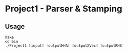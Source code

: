 # Project1 - Parser & Stamping
## Usage
```
make
cd bin
./Project1 [input] [outputMNA] [outputXVec] [outputRHS]
```